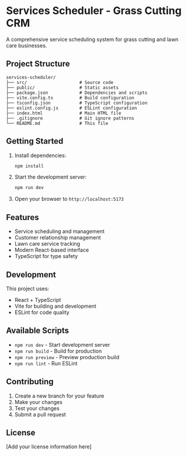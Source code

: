 # Services Scheduler - Grass Cutting CRM

A comprehensive service scheduling system for grass cutting and lawn care businesses.

## Project Structure

```
services-scheduler/
├── src/                    # Source code
├── public/                 # Static assets  
├── package.json            # Dependencies and scripts
├── vite.config.ts          # Build configuration
├── tsconfig.json           # TypeScript configuration
├── eslint.config.js        # ESLint configuration
├── index.html              # Main HTML file
├── .gitignore              # Git ignore patterns
└── README.md               # This file
```

## Getting Started

1. Install dependencies:
   ```bash
   npm install
   ```

2. Start the development server:
   ```bash
   npm run dev
   ```

3. Open your browser to `http://localhost:5173`

## Features

- Service scheduling and management
- Customer relationship management
- Lawn care service tracking
- Modern React-based interface
- TypeScript for type safety

## Development

This project uses:
- React + TypeScript
- Vite for building and development
- ESLint for code quality

## Available Scripts

- `npm run dev` - Start development server
- `npm run build` - Build for production
- `npm run preview` - Preview production build
- `npm run lint` - Run ESLint

## Contributing

1. Create a new branch for your feature
2. Make your changes
3. Test your changes
4. Submit a pull request

## License

[Add your license information here]

